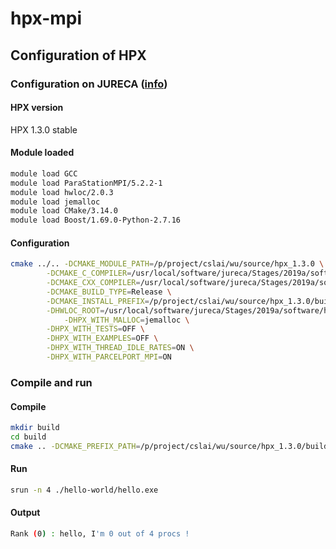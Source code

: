 # hpx-mpi

## Configuration of HPX

### Configuration on JURECA ([info](https://www.fz-juelich.de/ias/jsc/EN/Expertise/Supercomputers/JURECA/Configuration/Configuration_node.html))

#### HPX version
HPX 1.3.0 stable

#### Module loaded
```bash
module load GCC
module load ParaStationMPI/5.2.2-1
module load hwloc/2.0.3
module load jemalloc
module load CMake/3.14.0
module load Boost/1.69.0-Python-2.7.16
```

#### Configuration

```bash
cmake ../.. -DCMAKE_MODULE_PATH=/p/project/cslai/wu/source/hpx_1.3.0 \
	    -DCMAKE_C_COMPILER=/usr/local/software/jureca/Stages/2019a/software/GCCcore/8.3.0/bin/gcc \
	    -DCMAKE_CXX_COMPILER=/usr/local/software/jureca/Stages/2019a/software/GCCcore/8.3.0/bin/g++ \
	    -DCMAKE_BUILD_TYPE=Release \
	    -DCMAKE_INSTALL_PREFIX=/p/project/cslai/wu/source/hpx_1.3.0/build/Release-mpi \
	    -DHWLOC_ROOT=/usr/local/software/jureca/Stages/2019a/software/hwloc/2.0.3-GCCcore-8.3.0 \
            -DHPX_WITH_MALLOC=jemalloc \
	    -DHPX_WITH_TESTS=OFF \
	    -DHPX_WITH_EXAMPLES=OFF \
	    -DHPX_WITH_THREAD_IDLE_RATES=ON \
	    -DHPX_WITH_PARCELPORT_MPI=ON 
```

### Compile and run 

#### Compile
```bash
mkdir build
cd build
cmake .. -DCMAKE_PREFIX_PATH=/p/project/cslai/wu/source/hpx_1.3.0/build/Release-mpi -DCMAKE_BUILD_TYPE=Release
```
#### Run
```bash
srun -n 4 ./hello-world/hello.exe
```

#### Output
```bash
Rank (0) : hello, I'm 0 out of 4 procs !
```

